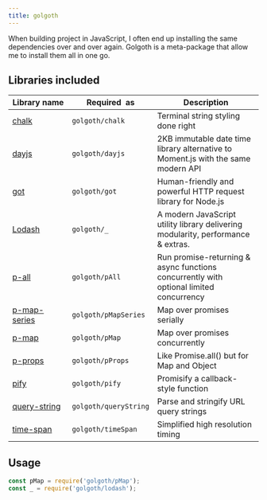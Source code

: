 ```yaml
---
title: golgoth
---
```


<div class="lead">
  When building project in JavaScript, I often end up installing the same
  dependencies over and over again. Golgoth is a meta-package that allow me to
  install them all in one go.
</div>

## Libraries included

| Library name       | Required  as          | Description                                                                            |
| ------------------ | --------------------- | -------------------------------------------------------------------------------------- |
| [chalk][1]         | `golgoth/chalk`       | Terminal string styling done right                                                     |
| [dayjs][2]         | `golgoth/dayjs`       | 2KB immutable date time library alternative to Moment.js with the same modern API      |
| [got][4]           | `golgoth/got`         | Human-friendly and powerful HTTP request library for Node.js                           |
| [Lodash][5]        | `golgoth/_`           | A modern JavaScript utility library delivering modularity, performance & extras.       |
| [p-all][6]         | `golgoth/pAll`        | Run promise-returning & async functions concurrently with optional limited concurrency |
| [p-map-series][8]  | `golgoth/pMapSeries`  | Map over promises serially                                                             |
| [p-map][7]         | `golgoth/pMap`        | Map over promises concurrently                                                         |
| [p-props][11]      | `golgoth/pProps`      | Like Promise.all() but for Map and Object                                              |
| [pify][9]          | `golgoth/pify`        | Promisify a callback-style function                                                    |
| [query-string][10] | `golgoth/queryString` | Parse and stringify URL query strings                                                  |
| [time-span][3]     | `golgoth/timeSpan`    | Simplified high resolution timing                                                      |

## Usage

```javascript
const pMap = require('golgoth/pMap');
const _ = require('golgoth/lodash');
```

[1]: https://yarnpkg.com/en/package/chalk
[2]: https://yarnpkg.com/en/package/dayjs
[3]: https://yarnpkg.com/en/package/time-span
[4]: https://yarnpkg.com/en/package/got
[5]: https://yarnpkg.com/en/package/lodash
[6]: https://yarnpkg.com/en/package/p-all
[7]: https://yarnpkg.com/en/package/p-map
[8]: https://yarnpkg.com/en/package/p-map-series
[9]: https://yarnpkg.com/en/package/pify
[10]: https://yarnpkg.com/en/package/query-string
[11]: https://github.com/sindresorhus/p-props
